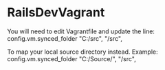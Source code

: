 RailsDevVagrant
===============

You will need to edit Vagrantfile and update the line:
    config.vm.synced_folder "C:/src", "/src",

To map your local source directory instead. Example:
    config.vm.synced_folder "C:/Source/", "/src",